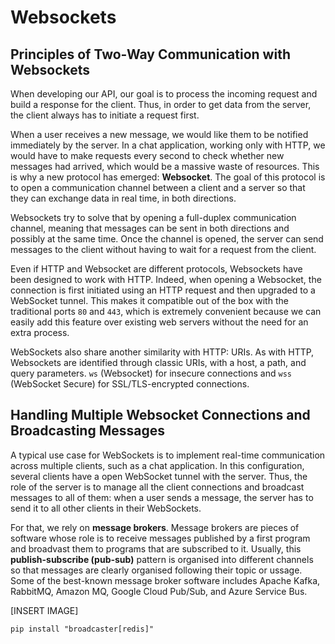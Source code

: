 # Websockets
## Principles of Two-Way Communication with Websockets
When developing our API, our goal is to process the incoming request and build a response for the client. Thus, in order to get data from the server, the client always has to initiate a request first.

When a user receives a new message, we would like them to be notified immediately by the server. In a chat application, working only with HTTP, we would have to make requests every second to check whether new messages had arrived, which would be a massive waste of resources. This is why a new protocol has emerged: **Websocket**. The goal of this protocol is to open a communication channel between a client and a server so that they can exchange data in real time, in both directions.

Websockets try to solve that by opening a full-duplex communication channel, meaning that messages can be sent in both directions and possibly at the same time. Once the channel is opened, the server can send messages to the client without having to wait for a request from the client.

Even if HTTP and Websocket are different protocols, Websockets have been designed to work with HTTP. Indeed, when opening a Websocket, the connection is first initiated using an HTTP request and then upgraded to a WebSocket tunnel. This makes it compatible out of the box with the traditional ports `80` and `443`, which is extremely convenient because we can easily add this feature over existing web servers without the need for an extra process.

WebSockets also share another similarity with HTTP: URIs. As with HTTP, Websockets are identified through classic URIs, with a host, a path, and query parameters. `ws` (Websocket) for insecure connections and `wss` (WebSocket Secure) for SSL/TLS-encrypted connections.


## Handling Multiple Websocket Connections and Broadcasting Messages
A typical use case for WebSockets is to implement real-time communication across multiple clients, such as a chat application. In this configuration, several clients have a open WebSocket tunnel with the server. Thus, the role of the server is to manage all the client connections and broadcast messages to all of them: when a user sends a message, the server has to send it to all other clients in their WebSockets.

For that, we rely on **message brokers**. Message brokers are pieces of software whose role is to receive messages published by a first program and broadvast them to programs that are subscribed to it. Usually, this **publish-subscribe (pub-sub)** pattern is organised into different channels so that messages are clearly organised following their topic or ussage. Some of the best-known message broker software includes Apache Kafka, RabbitMQ, Amazon MQ, Google Cloud Pub/Sub, and Azure Service Bus.

[INSERT IMAGE]

`pip install "broadcaster[redis]"`